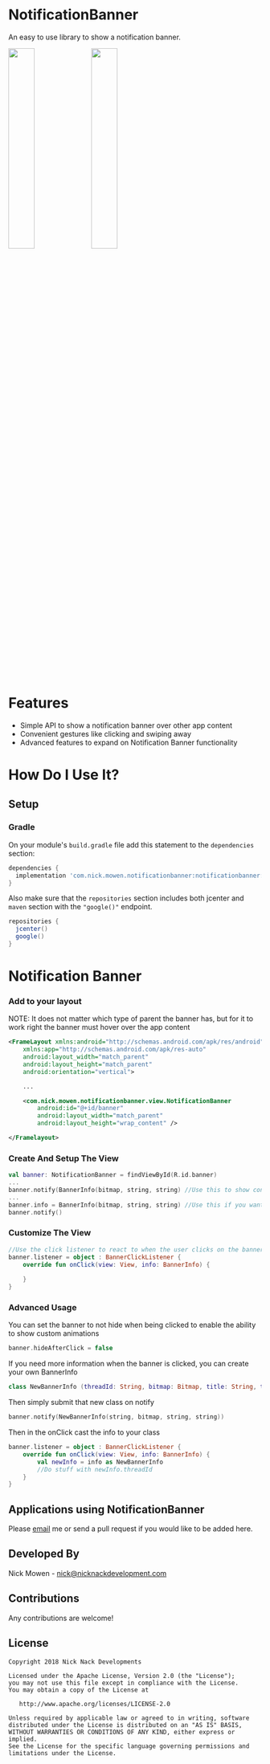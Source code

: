 # NotificationBanner
An easy to use library to show a notification banner.

<img src="/sample_layout.png" width="32%"> <img src="/sample_banner.png" width="32%">

# Features

* Simple API to show a notification banner over other app content
* Convenient gestures like clicking and swiping away
* Advanced features to expand on Notification Banner functionality

# How Do I Use It?

## Setup

### Gradle

On your module's `build.gradle` file add this statement to the `dependencies` section:

```groovy
dependencies {
  implementation 'com.nick.mowen.notificationbanner:notificationbanner:1.0.1'
}
```

Also make sure that the `repositories` section includes both jcenter and `maven` section with the `"google()"` endpoint. 

```groovy
repositories {
  jcenter()
  google()
}
```

# Notification Banner

### Add to your layout

NOTE: It does not matter which type of parent the banner has, but for it to work right the banner must hover over the app content

```xml
<FrameLayout xmlns:android="http://schemas.android.com/apk/res/android"
    xmlns:app="http://schemas.android.com/apk/res-auto"
    android:layout_width="match_parent"
    android:layout_height="match_parent"
    android:orientation="vertical">

    ...

    <com.nick.mowen.notificationbanner.view.NotificationBanner
        android:id="@+id/banner"
        android:layout_width="match_parent"
        android:layout_height="wrap_content" />

</Framelayout>
```

### Create And Setup The View

```kotlin
val banner: NotificationBanner = findViewById(R.id.banner)
...
banner.notify(BannerInfo(bitmap, string, string) //Use this to show content immediately
...
banner.info = BannerInfo(bitmap, string, string) //Use this if you want to set data and notify later
banner.notify()
```

### Customize The View

```kotlin
//Use the click listener to react to when the user clicks on the banner
banner.listener = object : BannerClickListener {
    override fun onClick(view: View, info: BannerInfo) {
                
    }
}
```

### Advanced Usage

You can set the banner to not hide when being clicked to enable the ability to show custom animations
```kotlin
banner.hideAfterClick = false
```

If you need more information when the banner is clicked, you can create your own BannerInfo

```kotlin
class NewBannerInfo (threadId: String, bitmap: Bitmap, title: String, text: String) : BannerInfo(bitmap, title, text)
```
Then simply submit that new class on notify
```kotlin
banner.notify(NewBannerInfo(string, bitmap, string, string))
```
Then in the onClick cast the info to your class
```kotlin
banner.listener = object : BannerClickListener {
    override fun onClick(view: View, info: BannerInfo) {
        val newInfo = info as NewBannerInfo
        //Do stuff with newInfo.threadId
    }
}
```

Applications using NotificationBanner
---

Please [email](mailto:nick@nicknackdevelopment.com) me or send a pull request if you would like to be added here.

Developed By
---
Nick Mowen - <nick@nicknackdevelopment.com>

Contributions
-------

Any contributions are welcome!

License
---

    Copyright 2018 Nick Nack Developments

    Licensed under the Apache License, Version 2.0 (the "License");
    you may not use this file except in compliance with the License.
    You may obtain a copy of the License at

       http://www.apache.org/licenses/LICENSE-2.0

    Unless required by applicable law or agreed to in writing, software
    distributed under the License is distributed on an "AS IS" BASIS,
    WITHOUT WARRANTIES OR CONDITIONS OF ANY KIND, either express or implied.
    See the License for the specific language governing permissions and
    limitations under the License.
